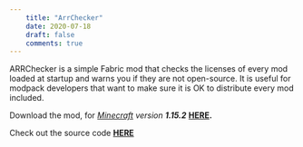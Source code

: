 ```yaml
---
    title: "ArrChecker"
    date: 2020-07-18
    draft: false
    comments: true
---
```


ARRChecker is a simple Fabric mod that checks the licenses of every mod loaded at startup and warns you if they are
not open-source. It is useful for modpack developers that want to make sure it is OK to distribute every mod included.

Download the mod, for *[Minecraft](https://www.minecraft.net) version **1.15.2***
**[HERE](https://github.com/halotroop2288/Mod-ARR-Checker/releases/download/v1.1.1/arrchecker-1.1.1.jar).**

Check out the source code **[HERE](https://github.com/halotroop2288/Mod-ARR-Checker/)**